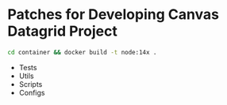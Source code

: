 # Patches for Developing Canvas Datagrid Project

``` bash
cd container && docker build -t node:14x .
```

- Tests
- Utils
- Scripts
- Configs
